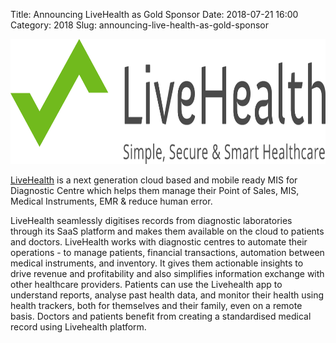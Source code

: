 Title: Announcing LiveHealth as Gold Sponsor
Date: 2018-07-21 16:00
Category: 2018
Slug: announcing-live-health-as-gold-sponsor

<p class="text-center">
	<a href="https://www.livehealth.in/" target="_blank">
		<img src="https://raw.githubusercontent.com/pythonindia/inpycon2018/master/img/sponsors/LH_logo.png
" alt="LiveHealth" height="200"/>
	</a>
</p>

<!-- PELICAN_END_SUMMARY -->

[LiveHealth](https://www.livehealth.in/) is a next generation cloud based and mobile ready MIS for Diagnostic Centre which helps them manage their Point of Sales, MIS, Medical Instruments, EMR & reduce human error.

LiveHealth seamlessly digitises records from diagnostic laboratories through its SaaS platform and makes them available on the cloud to patients and doctors. LiveHealth works with diagnostic centres to automate their operations - to manage patients, financial transactions, automation between medical instruments, and inventory. It gives them actionable insights to drive revenue and profitability and also simplifies information exchange with other healthcare providers. Patients can use the Livehealth app to understand reports, analyse past health data, and monitor their health using health trackers, both for themselves and their family, even on a remote basis. Doctors and patients benefit from creating a standardised medical record using Livehealth platform. 
